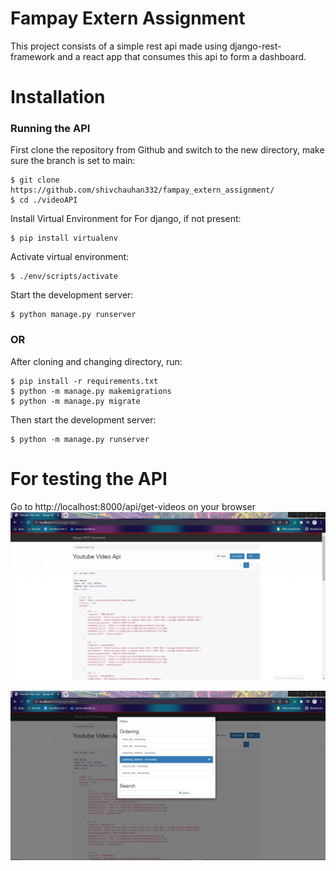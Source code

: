 # Fampay Extern Assignment

This project consists of a simple rest api made using django-rest-framework
and a react app that consumes this api to form a dashboard.

# Installation

### Running the API

First clone the repository from Github and switch to the new directory, make sure the branch is set to main:

    $ git clone https://github.com/shivchauhan332/fampay_extern_assignment/
    $ cd ./videoAPI

Install Virtual Environment for For django, if not present:

    $ pip install virtualenv
    
Activate virtual environment:

    $ ./env/scripts/activate

Start the development server:
   
    $ python manage.py runserver
 
### OR
After cloning and changing directory, run:
    
    $ pip install -r requirements.txt
    $ python -m manage.py makemigrations
    $ python -m manage.py migrate
Then start the development server:

    $ python -m manage.py runserver

# For testing the API
Go to http://localhost:8000/api/get-videos on your browser
![Default Home View](Screenshots/simpleRestApi.jpg?raw=true "Title")

![Default Home View](Screenshots/filterAndSort.jpg?raw=true "Title")


